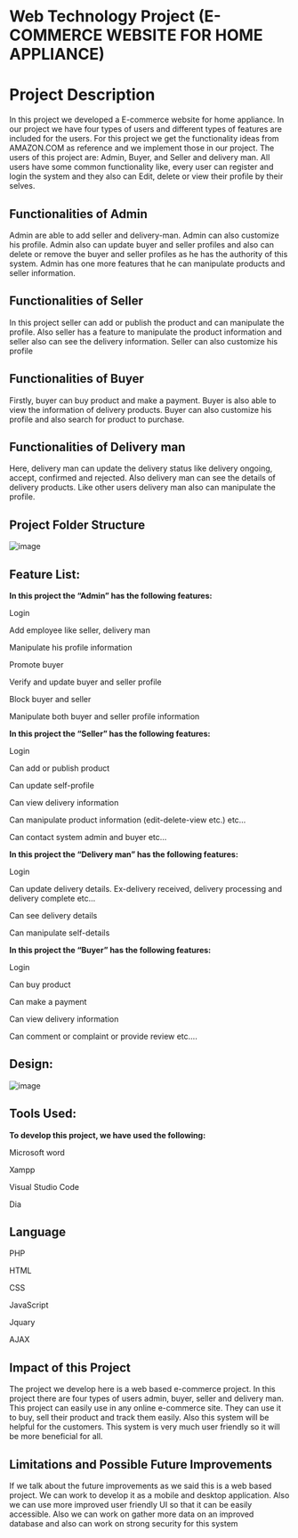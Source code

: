 # **Web Technology Project (E-COMMERCE WEBSITE FOR HOME APPLIANCE)**
# Project Description
In this project we developed a E-commerce website for home appliance. In our project we have four types of users and different types of features are included for the users. For this project we get the functionality ideas from AMAZON.COM as reference and we implement those in our project.  The users of this project are: Admin, Buyer, and Seller and delivery man. All users have some common functionality like, every user can register and login the system and they also can Edit, delete or view their profile by their selves.
## Functionalities of Admin
Admin are able to add seller and delivery-man. Admin can also customize his profile. Admin also can update buyer and seller profiles and also can delete or remove the buyer and seller profiles as he has the authority of this system. Admin has one more features that he can manipulate products and seller information.
## Functionalities of Seller  
In this project seller can add or publish the product and can manipulate the profile. Also seller has a feature to manipulate the product information and seller also can see the delivery information. Seller can also customize his profile  
## Functionalities of Buyer  
Firstly, buyer can buy product and make a payment. Buyer is also able to view the information of delivery products. Buyer can also customize his profile and also search for product to purchase.
## Functionalities of Delivery man  	
Here, delivery man can update the delivery status like delivery ongoing, accept, confirmed and rejected. Also delivery man can see the details of delivery products. Like other users delivery man also can manipulate the profile.
## Project Folder Structure
![image](https://user-images.githubusercontent.com/57638658/151719336-10b64000-1ec8-4763-9868-9ee8e9ab78a0.png)

## Feature List: 

**In this project the “Admin” has the following features:**

Login 

Add employee like seller, delivery man 

Manipulate his profile information 

Promote buyer 

Verify and update buyer and seller profile 

Block buyer and seller 

Manipulate both buyer and seller profile information 

**In this project the “Seller” has the following features:** 

Login

Can add or publish product  

Can update self-profile 

Can view delivery information 

Can manipulate product information (edit-delete-view etc.) etc… 

Can contact system admin and buyer etc… 

**In this project the “Delivery man” has the following features:**

Login 

Can update delivery details. Ex-delivery received, delivery processing and delivery complete etc… 

Can see delivery details 

Can manipulate self-details 

**In this project the “Buyer” has the following features:**

Login 

Can buy product 

Can make a payment  

Can view delivery information 

Can comment or complaint or provide review etc….  

## Design: 
![image](https://user-images.githubusercontent.com/57638658/151719627-c9d1ef87-3b1a-44d8-98a5-0d2c317925e8.png)

## Tools Used:

**To develop this project, we have used the following:**

Microsoft word 

Xampp

Visual Studio Code

Dia

## Language
PHP

HTML

CSS

JavaScript

Jquary

AJAX

## Impact of this Project

The project we develop here is a web based e-commerce project. In this project there are four types of users admin, buyer, seller and delivery man. This project can easily use in any online e-commerce site. They can use it to buy, sell their product and track them easily. Also this system will be helpful for the customers. This system is very much user friendly so it will be more beneficial for all. 
 
 
## Limitations and Possible Future Improvements

If we talk about the future improvements as we said this is a web based project. We can work to develop it as a mobile and desktop application. Also we can use more improved user friendly UI so that it can be easily accessible. Also we can work on gather more data on an improved database and also can work on strong security for this system

